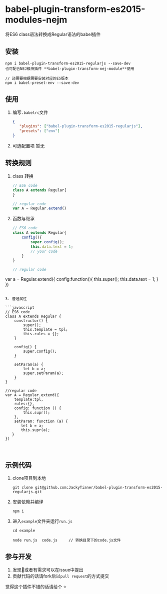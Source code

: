 # babel-plugin-transform-es2015-modules-nejm

将ES6 class语法转换成Regular语法的babel插件


## 安装

```
npm i babel-plugin-transform-es2015-regularjs --save-dev
也可配合NEJ模块插件 **babel-plugin-transform-nej-module**使用
 
// 还需要根据需要安装对应的ES版本
npm i babel-preset-env --save-dev
```



## 使用

1. 编写`.babelrc`文件

   ```json
   {
      "plugins": ["babel-plugin-transform-es2015-regularjs"],
      "presets": ["env"]
   }
   ```

2. 可选配置项
暂无


## 转换规则

1. class 转换

   ```javascript
   // ES6 code
   class A extends Regular{
   }

   // regular code
   var A = Regular.extend()
   ```

2. 函数与继承


   ```javascript
   // ES6 code
   class A extends Regular{
       config(){
           super.config();
           this.data.text = 1;
           // your code
       }
   }

   // regular code
  var a = Regular.extend({
      config:function(){
          this.super();
          this.data.text = 1;
      }
  })
   ```

3. 普通属性

   ```javascript
   // ES6 code
   class A extends Regular {
       constructor() {
           super();
           this.template = tpl;
           this.rules = {};
       }
   
       config() {
           super.config();
       }
   
       setParam(a) {
           let b = a;
           super.setParam(a);
       }
   }

   //regular code
   var A = Regular.extend({
       template:tpl,
       rules:{},
       config: function () {
           this.supr();
       },
       setParam: function (a) {
          let b = a;
          this.supr(a);
      }
   })  
 
  ```


   ​

## 示例代码

1. clone项目到本地

   ```
   git clone git@github.com:JackyTianer/babel-plugin-transform-es2015-regularjs.git
   ```

2. 安装依赖并编译

   ```
   npm i 
   ```

3. 进入`example`文件夹运行`run.js`

   ```Shell
   cd example

   node run.js	code.js		// 转换目录下的code.js文件
   ```


## 参与开发

1. 发现🐞或者有需求可以在issue中提出
2. 贡献代码的话请fork后以`pull request`的方式提交



觉得这个插件不错的话请给个 ⭐
